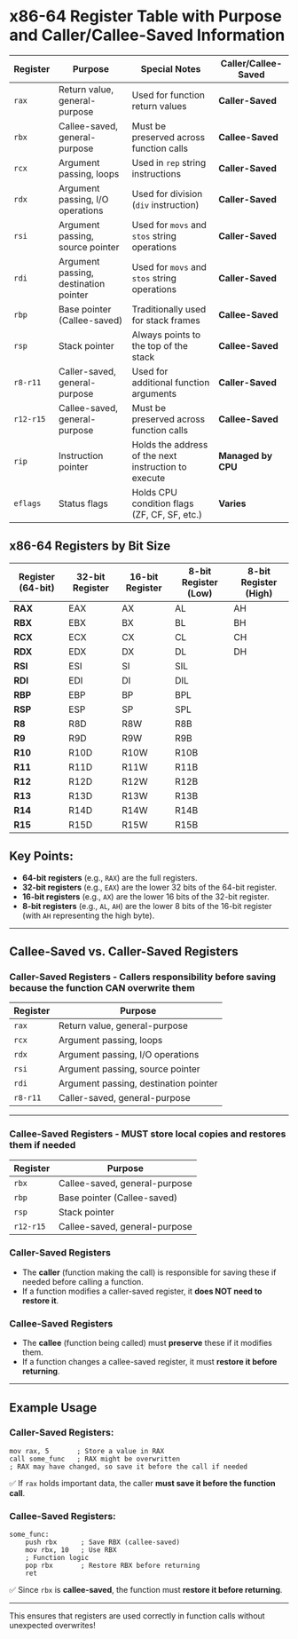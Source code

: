 
# x86-64 Register Table with Purpose and Caller/Callee-Saved Information

| Register  | Purpose                                      | Special Notes                                         | Caller/Callee-Saved |
|-----------|----------------------------------------------|-------------------------------------------------------|---------------------|
| `rax`     | Return value, general-purpose               | Used for function return values                       | **Caller-Saved**     |
| `rbx`     | Callee-saved, general-purpose               | Must be preserved across function calls               | **Callee-Saved**     |
| `rcx`     | Argument passing, loops                     | Used in `rep` string instructions                     | **Caller-Saved**     |
| `rdx`     | Argument passing, I/O operations            | Used for division (`div` instruction)                 | **Caller-Saved**     |
| `rsi`     | Argument passing, source pointer            | Used for `movs` and `stos` string operations           | **Caller-Saved**     |
| `rdi`     | Argument passing, destination pointer       | Used for `movs` and `stos` string operations           | **Caller-Saved**     |
| `rbp`     | Base pointer (Callee-saved)                  | Traditionally used for stack frames                   | **Callee-Saved**     |
| `rsp`     | Stack pointer                               | Always points to the top of the stack                 | **Callee-Saved**     |
| `r8-r11`  | Caller-saved, general-purpose               | Used for additional function arguments                | **Caller-Saved**     |
| `r12-r15` | Callee-saved, general-purpose               | Must be preserved across function calls               | **Callee-Saved**     |
| `rip`     | Instruction pointer                         | Holds the address of the next instruction to execute  | **Managed by CPU**   |
| `eflags`  | Status flags                                | Holds CPU condition flags (ZF, CF, SF, etc.)          | **Varies**           |


## x86-64 Registers by Bit Size

| **Register (64-bit)** | **32-bit Register** | **16-bit Register** | **8-bit Register (Low)** | **8-bit Register (High)** |
|-----------------------|---------------------|---------------------|--------------------------|---------------------------|
| **RAX**               | EAX                 | AX                  | AL                       | AH                        |
| **RBX**               | EBX                 | BX                  | BL                       | BH                        |
| **RCX**               | ECX                 | CX                  | CL                       | CH                        |
| **RDX**               | EDX                 | DX                  | DL                       | DH                        |
| **RSI**               | ESI                 | SI                  | SIL                      |                           |
| **RDI**               | EDI                 | DI                  | DIL                      |                           |
| **RBP**               | EBP                 | BP                  | BPL                      |                           |
| **RSP**               | ESP                 | SP                  | SPL                      |                           |
| **R8**                | R8D                 | R8W                 | R8B                      |                           |
| **R9**                | R9D                 | R9W                 | R9B                      |                           |
| **R10**               | R10D                | R10W                | R10B                     |                           |
| **R11**               | R11D                | R11W                | R11B                     |                           |
| **R12**               | R12D                | R12W                | R12B                     |                           |
| **R13**               | R13D                | R13W                | R13B                     |                           |
| **R14**               | R14D                | R14W                | R14B                     |                           |
| **R15**               | R15D                | R15W                | R15B                     |                           |

## Key Points:
- **64-bit registers** (e.g., `RAX`) are the full registers.
- **32-bit registers** (e.g., `EAX`) are the lower 32 bits of the 64-bit register.
- **16-bit registers** (e.g., `AX`) are the lower 16 bits of the 32-bit register.
- **8-bit registers** (e.g., `AL`, `AH`) are the lower 8 bits of the 16-bit register (with `AH` representing the high byte).

---

## Callee-Saved vs. Caller-Saved Registers

### Caller-Saved Registers - Callers responsibility before saving because the function CAN overwrite them

| Register  | Purpose                                      |
|-----------|----------------------------------------------|
| `rax`     | Return value, general-purpose               |
| `rcx`     | Argument passing, loops                     |
| `rdx`     | Argument passing, I/O operations            |
| `rsi`     | Argument passing, source pointer            |
| `rdi`     | Argument passing, destination pointer       |
| `r8-r11`  | Caller-saved, general-purpose               |

---

### Callee-Saved Registers - MUST store local copies and restores them if needed

| Register  | Purpose                                      |
|-----------|----------------------------------------------|
| `rbx`     | Callee-saved, general-purpose               |
| `rbp`     | Base pointer (Callee-saved)                  |
| `rsp`     | Stack pointer                               |
| `r12-r15` | Callee-saved, general-purpose               |

### Caller-Saved Registers
- The **caller** (function making the call) is responsible for saving these if needed before calling a function.  
- If a function modifies a caller-saved register, it **does NOT need to restore it**.  

### Callee-Saved Registers
- The **callee** (function being called) must **preserve** these if it modifies them.  
- If a function changes a callee-saved register, it must **restore it before returning**.  

---

## Example Usage

### Caller-Saved Registers:
```assembly
mov rax, 5       ; Store a value in RAX
call some_func   ; RAX might be overwritten
; RAX may have changed, so save it before the call if needed
```
✅ If `rax` holds important data, the caller **must save it before the function call**.

### Callee-Saved Registers:
```assembly
some_func:
    push rbx      ; Save RBX (callee-saved)
    mov rbx, 10   ; Use RBX
    ; Function logic
    pop rbx       ; Restore RBX before returning
    ret
```
✅ Since `rbx` is **callee-saved**, the function must **restore it before returning**.

---

This ensures that registers are used correctly in function calls without unexpected overwrites!